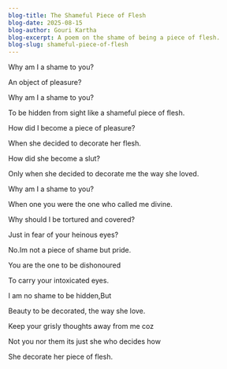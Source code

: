```yaml
---
blog-title: The Shameful Piece of Flesh
blog-date: 2025-08-15
blog-author: Gouri Kartha
blog-excerpt: A poem on the shame of being a piece of flesh.
blog-slug: shameful-piece-of-flesh
---
```


Why am I a shame to you?

An object of pleasure?

Why am I a shame to you?

To be hidden from sight like a shameful piece of flesh.

How did I become a piece of pleasure?

When she decided to decorate her flesh.

How did she become a slut?

Only when she decided to decorate me the way she loved.

Why am I a shame to you? 

When one you were the one who called me divine.

Why should I be tortured and covered?

Just in fear of your heinous eyes?

No.Im not a piece of shame but pride.

You are the one to be dishonoured

To carry your intoxicated eyes.

I am no shame to be hidden,But

Beauty to be decorated, the way she love.

Keep your grisly thoughts away from me coz

Not you nor them its just she who decides how

She decorate her piece of flesh.

<!-- ## Notes

I wrote this on a particularly stormy afternoon, when the rain was coming down in sheets. There's something about rainy days that inspires introspection - perhaps it's the natural boundary they create between us and the outside world, giving us permission to turn inward and simply be.  -->